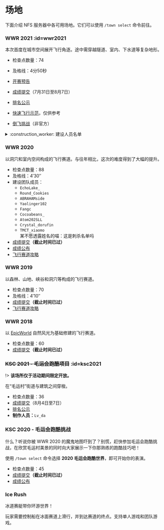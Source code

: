 # 场地

下面介绍 NFS 服务器中各可用场地。它们可以使用 `/town select` 命令前往。

### WWR 2021 :id=wwr2021

本次首度在城市空间展开飞行角逐。途中需穿越隧道、室内、下水道等复杂地形。

- 检查点数量：74
- 及格线：4分50秒
- [开赛预告](https://bbs.nyaa.cat/d/1873-2021-world-wings-rally)
- [成绩提交](https://bbs.craft.moe/d/2482-2021-world-wings-rally)（7月31日至8月7日）
- [排名公示](https://bbs.nyaa.cat/d/1886-wwr2021)
- [快速飞行示范](https://www.bilibili.com/video/BV15v411J7aX/)，仅供参考


- [倒飞挑战](https://bbs.craft.moe/d/2496-2021wwr)（非官方）

<details>
<summary>:construction_worker: 建设人员名单</summary>

```
Soyne
Yaolinger102
Asakura_kukii
Fangc
tony_teacher
Yukikaze_nya
rvasnkv
Tormentia
```

![credits](https://i.loli.net/2021/07/28/hNe81uIdKJvaj7f.png)

</details>

### WWR 2020

以洞穴和室内空间构成的飞行赛道。与往年相比，这次的难度得到了大幅的提升。

- 检查点数量：88
- 及格线：4′30″
- 建设团队成员：
  + `EchoLake_`
  + `Round_Cookies`
  + `ABRAHAMside`
  + `Yaolinger102`
  + `Fangc`
  + `Cocoabeans_`
  + `Atom202SLL`
  + `Crystal_dorufin`
  + `TMCT_xiaomo`  
<span class="nw-spoiler">某不愿透露姓名的喵：这是刺杀名单吗</span>
- [成绩提交](https://bbs.nyaa.cat/d/1737)**（截止时间已过）**
- [成绩公布](https://bbs.nyaa.cat/d/1754)
- [飞行赛道攻略](https://www.bilibili.com/video/BV1T54y1i74E)

### WWR 2019

以森林、山地、峡谷和洞穴等构成的飞行赛道。

- 检查点数量：70
- 及格线：4′10″
- [成绩提交](https://bbs.nyaa.cat/d/1454)**（截止时间已过）**
- [飞行赛道攻略](https://www.bilibili.com/video/av58730575)

### WWR 2018

以 [EpicWorld](https://www.spigotmc.org/resources/epicworldgenerator-1-15-1-16-1.8067/) 自然风光为基础修建的飞行赛道。

- 检查点数量：60
- [成绩提交](https://bbs.nyaa.cat/d/1315)**（截止时间已过）**

### ~~KSC 2021 - 毛运会跑酷项目~~ :id=ksc2021

!> **该场所仅于活动期间限定开放。**

在“毛运村”街道与建筑之间穿梭。

- 检查点数量：36
- [成绩提交](https://bbs.craft.moe/d/2494-2021)（8月4日至7日）
- [排名公示](https://bbs.craft.moe/d/2490-2021)
- **制作人员：**`Lv_da`

### KSC 2020 - 毛运会跑酷挑战

什么？听说你被 WWR 2020 的魔鬼地图吓到了？别慌，赶快参加毛运会跑酷挑战，在欣赏毛运村美景的同时向大家展示一下你那熟练的跑酷技巧吧！

使用 `/town select` 命令选择 **2020 毛运会跑酷世界**，即可开始你的表演。

- 检查点数量：45
- [成绩提交](https://bbs.craft.moe/d/2029)**（截止时间已过）**
- [成绩公布](https://bbs.craft.moe/d/2037)

### Ice Rush

冰道赛艇带你环游世界！

玩家需要控制船在冰面赛道上滑行，并到达赛道的终点。支持单人游戏和团队游戏。
